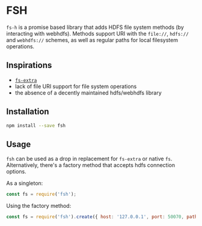 FSH
=================
`fs-h` is a promise based library that adds HDFS file system methods (by interacting with webhdfs). 
Methods support URI with the `file://`, `hdfs://` and `webhdfs://` schemes, as well as regular paths for local filesystem operations.

Inspirations
-----
- [`fs-extra`](https://github.com/jprichardson/node-fs-extra)
- lack of file URI support for file system operations
- the absence of a decently maintained hdfs/webhdfs library  

Installation
------------

```bash
npm install --save fsh
```

Usage
-----

`fsh` can be used as a drop in replacement for `fs-extra` or native `fs`.
Alternatively, there's a factory method that accepts hdfs connection options. 

As a singleton:

```js
const fs = require('fsh');
```

Using the factory method:

```js
const fs = require('fsh').create({ host: '127.0.0.1', port: 50070, path: '/webhdfs/v1' });
```